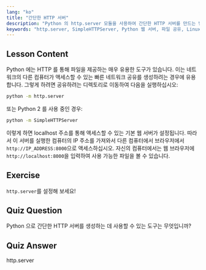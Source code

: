 ```yaml
---
lang: "ko"
title: "간단한 HTTP 서버"
description: "Python 의 http.server 모듈을 사용하여 간단한 HTTP 서버를 만드는 방법을 배우세요. 이 초보자 친화적인 Linux 튜토리얼을 통해 네트워크에서 파일을 빠르게 공유하세요."
keywords: "http.server, SimpleHTTPServer, Python 웹 서버, 파일 공유, Linux 튜토리얼, 초보자 가이드"
---
```


## Lesson Content

Python 에는 HTTP 를 통해 파일을 제공하는 매우 유용한 도구가 있습니다. 이는 네트워크의 다른 컴퓨터가 액세스할 수 있는 빠른 네트워크 공유를 생성하려는 경우에 유용합니다. 그렇게 하려면 공유하려는 디렉토리로 이동하여 다음을 실행하십시오:

```bash
python -m http.server
```

또는 Python 2 를 사용 중인 경우:

```bash
python -m SimpleHTTPServer
```

이렇게 하면 localhost 주소를 통해 액세스할 수 있는 기본 웹 서버가 설정됩니다. 따라서 이 서버를 실행한 컴퓨터의 IP 주소를 가져와서 다른 컴퓨터에서 브라우저에서 `http://IP_ADDRESS:8000`으로 액세스하십시오. 자신의 컴퓨터에서는 웹 브라우저에 `http://localhost:8000`을 입력하여 사용 가능한 파일을 볼 수 있습니다.

## Exercise

`http.server`를 설정해 보세요!

## Quiz Question

Python 으로 간단한 HTTP 서버를 생성하는 데 사용할 수 있는 도구는 무엇입니까?

## Quiz Answer

http.server
